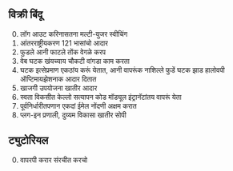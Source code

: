 ## विक्री बिंदू

0. लॉग आउट करिनासतना मल्टी-युजर स्वीचिंग
1. आंतरराष्ट्रीयकरण 121 भासांचो आदार
2. फुडले आनी फाटले तोंक वेगळे करप
3. वेब घटक खंयच्याय चौकटी वांगडा काम करता
4. घटक इत्सेप्रमाण एकठांय करूं येतात, आनी वापरूंक नाशिल्ले फुडें घटक झाड हालोवपी ऑप्टिमायझेशनाक आदार दितात
5. खाजगी उपयोजना खातीर आदार
6. स्वता विकसीत केल्लो सत्यापन कोड मॉड्यूल इंट्रानॅटांतय वापरूं येता
7. पूर्वनिर्धारीतपणान एकदां ईमेल नोंदणी अक्षम करात
8. प्लग-इन प्रणाली, दुय्यम विकासा खातीर सोपी

## ट्युटोरियल

0. वापरपी करार संरचीत करचो